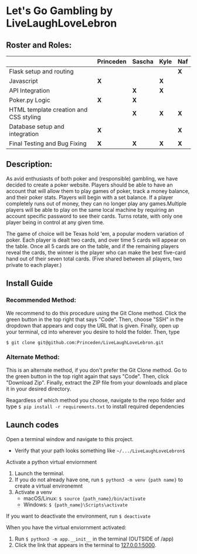 # Let's Go Gambling by LiveLaughLoveLebron

## Roster and Roles:  
|                                        | Princeden  | Sascha     |  Kyle      | Naf      |
| -------------------------------------- | ---------- | ---------- | ---------- | -------- |
| Flask setup and routing                |            |            |            |   **X**  |
| Javascript                             |   **X**    |            |   **X**    |          |
| API Integration                        |            |    **X**   |   **X**    |          |
| Poker.py Logic                         |    **X**   |    **X**   |            |          |
| HTML template creation and CSS styling |            |    **X**   |    **X**   |   **X**  |
| Database setup and integration         |    **X**   |            |            |   **X**  |
| Final Testing and Bug Fixing           |    **X**   |    **X**   |   **X**    |   **X**  |

## Description:
As avid enthusiasts of both poker and (responsible) gambling, we have decided to create a poker website. Players should be able to have an account that will allow them to play games of poker, track a money balance, and their poker stats. Players will begin with a set balance. If a player completely runs out of money, they can no longer play any games.Multiple players will be able to play on the same local machine by requiring an account specific password to see their cards. Turns rotate, with only one player being in control at any given time.

The game of choice will be Texas hold 'em, a popular modern variation of poker. Each player is dealt two cards, and over time 5 cards will appear on the table. Once all 5 cards are on the table, and if the remaining players reveal the cards, the winner is the player who can make the best five-card hand out of their seven total cards. (Five shared between all players, two private to each player.)

## Install Guide
### Recommended Method: 
We recommend to do this procedure using the Git Clone method. Click the green button in the top right that says "Code". Then, choose "SSH" in the dropdown that appears and copy the URL that is given. Finally, open up your terminal, cd into wherever you desire to hold the folder. Then, type 
```
$ git clone git@github.com:Princeden/LiveLaughLoveLebron.git
```

### Alternate Method: 
This is an alternate method, if you don't prefer the Git Clone method. Go to the green button in the top right again that says "Code". Then, click "Download Zip". Finally, extract the ZIP file from your downloads and place it in your desired directory. 

Reagardless of which method you choose, navigate to the repo folder and type ```$ pip install -r requirements.txt``` to install required dependencies

## Launch codes
Open a terminal window and navigate to this project.
  * Verify that your path looks something like ```~/.../LiveLaughLoveLebron$```
  
Activate a python virtual enviornment 
1. Launch the terminal.
2. If you do not already have one, run ```$ python3 -m venv {path name}``` to create a virtual environemnt
3. Activate a venv
    * macOS/Linux: `$ source {path_name}/bin/activate`
    * Windows: `$ {path_name}\Scripts\activate`

If you want to deactivate the environment, run ```$ deactivate``` 

When you have the virtual enviornment activated:
1. Run ```$ python3 -m app.__init__``` in the terminal (OUTSIDE of /app)
2. Click the link that appears in the terminal to [127.0.0.1:5000](http://127.0.0.1:5000).

